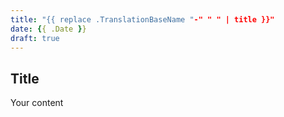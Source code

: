 ```yaml
---
title: "{{ replace .TranslationBaseName "-" " " | title }}"
date: {{ .Date }}
draft: true
---
```


## Title
Your content